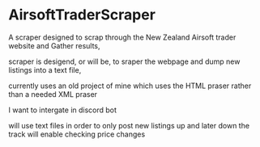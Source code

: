 # AirsoftTraderScraper
A scraper designed to scrap through the New Zealand Airsoft trader website and Gather results, 


scraper is desigend, or will be, to sraper the webpage and dump new listings into a text file, 

currently uses an old project of mine which uses the HTML praser rather than a needed XML praser


I want to intergate in discord bot 


will use text files in order to only post new listings up and later down the track will enable checking price changes